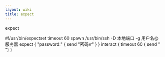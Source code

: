```yaml
---
layout: wiki
title: expect
---
```


expect

#!/usr/bin/expectset timeout 60
spawn /usr/bin/ssh -D 本地端口 -g 用户名@服务器
expect {
"password:" {
send "密码\r"
}
}
interact {
timeout 60 { send " "}
}
